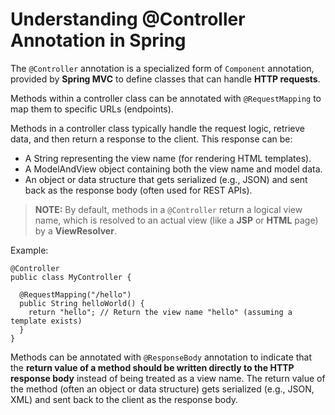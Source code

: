 # Understanding @Controller Annotation in Spring

The `@Controller` annotation is a specialized form of `Component` annotation, provided by **Spring MVC** to define classes that can handle **HTTP requests**.

Methods within a controller class can be annotated with `@RequestMapping` to map them to specific URLs (endpoints).

Methods in a controller class typically handle the request logic, retrieve data, and then return a response to the client. This response can be:

- A String representing the view name (for rendering HTML templates).
- A ModelAndView object containing both the view name and model data.
- An object or data structure that gets serialized (e.g., JSON) and sent back as the response body (often used for REST APIs).

> **NOTE:** By default, methods in a `@Controller` return a logical view name, which is resolved to an actual view (like a **JSP** or **HTML** page) by a **ViewResolver**.

Example:

```
@Controller
public class MyController {

  @RequestMapping("/hello")
  public String helloWorld() {
    return "hello"; // Return the view name "hello" (assuming a template exists)
  }
}
```

Methods can be annotated with `@ResponseBody` annotation to indicate that the **return value of a method should be written directly to the HTTP response body** instead of being treated as a view name. The return value of the method (often an object or data structure) gets serialized (e.g., JSON, XML) and sent back to the client as the response body.
